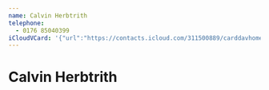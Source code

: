 ```yaml
---
name: Calvin Herbtrith
telephone:
  - 0176 85040399
iCloudVCard: '{"url":"https://contacts.icloud.com/311500889/carddavhome/card/F695CB6C-0F62-43D1-AB77-8BB2D4E71026.vcf","etag":"\"lbs2x46h\"","data":"BEGIN:VCARD\r\nVERSION:3.0\r\nFN:\r\nN:Herbtrith;Calvin;;;\r\nUID:C07660B7-376A-4C92-AB77-AFB5014F2E8F\r\nPRODID:-//Apple Inc.//iOS 16.1.1//EN\r\nREV:2025-04-03T22:04:05Z\r\nORG:;\r\nTEL:0176 85040399\r\nEND:VCARD"}'
---
```

# Calvin Herbtrith